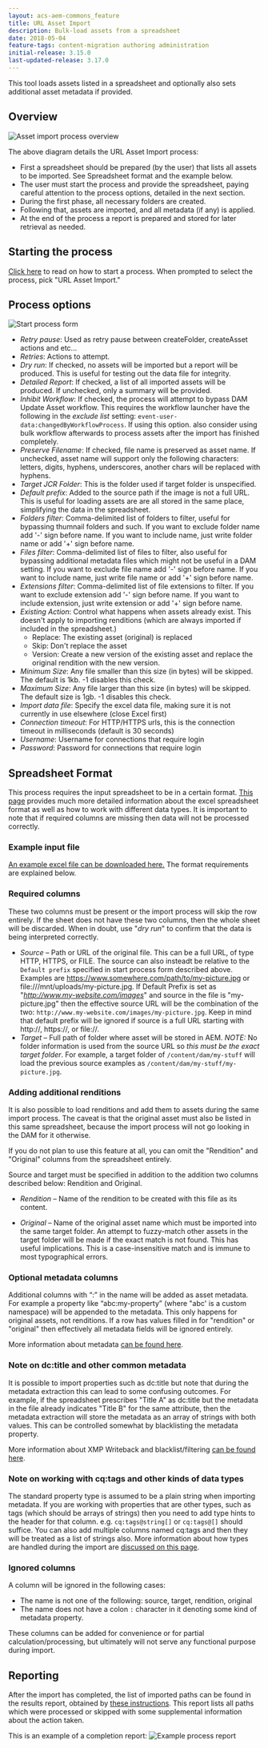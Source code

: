 ```yaml
---
layout: acs-aem-commons_feature
title: URL Asset Import
description: Bulk-load assets from a spreadsheet
date: 2018-05-04
feature-tags: content-migration authoring administration
initial-release: 3.15.0
last-updated-release: 3.17.0
---
```


This tool loads assets listed in a spreadsheet and optionally also sets additional asset metadata if provided.

## Overview

![Asset import process overview](images/process-overview.png)

The above diagram details the URL Asset Import process:

* First a spreadsheet should be prepared (by the user) that lists all assets to be imported.  See Spreadsheet format and the example below.  
* The user must start the process and provide the spreadsheet, paying careful attention to the process options, detailed in the next section.
* During the first phase, all necessary folders are created.
* Following that, assets are imported, and all metadata (if any) is applied.
* At the end of the process a report is prepared and stored for later retrieval as needed.

## Starting the process

[Click here](/acs-aem-commons/features/mcp/subpages/process-manager.html) to read on how to start a process.  When prompted to  select the process, pick "URL Asset Import."

## Process options

![Start process form](images/url-asset-import.png)

- *Retry pause*: Used as retry pause between createFolder, createAsset actions and etc...
- *Retries*: Actions to attempt.
- *Dry run*: If checked, no assets will be imported but a report will be produced.  This is useful for testing out the data file for integrity.
- *Detailed Report*: If checked, a list of all imported assets will be produced.  If unchecked, only a summary will be provided.
- *Inhibit Workflow*: If checked, the process will attempt to bypass DAM Update Asset workflow.  This requires the workflow launcher have the following in the _exclude list_ setting: `event-user-data:changedByWorkflowProcess`.  If using this option. also consider using bulk workflow afterwards to process assets after the import has finished completely.
- *Preserve Filename*: If checked, file name is preserved as asset name.  If unchecked, asset name will support only the following characters: letters, digits, hyphens, underscores, another chars will be replaced with hyphens.
- *Target JCR Folder*: This is the folder used if target folder is unspecified.
- *Default prefix*: Added to the source path if the image is not a full URL.  This is useful for loading assets are are all stored in the same place, simplifying the data in the spreadsheet.
- *Folders filter*: Comma-delimited list of folders to filter, useful for bypassing thumnail folders and such. If you want to exclude folder name add '-' sign before name. If you want to include name, just write folder name or add '+' sign before name.
- *Files filter*: Comma-delimited list of files to filter, also useful for bypassing additional metadata files which might not be useful in a DAM setting. If you want to exclude file name add '-' sign before name. If you want to include name, just write file name or add '+' sign before name.
- *Extensions filter*: Comma-delimited list of file extensions to filter. If you want to exclude extension add '-' sign before name. If you want to include extension, just write extension or add '+' sign before name.
- *Existing Action*: Control what happens when assets already exist.  This doesn't apply to importing renditions (which are always imported if included in the spreadsheet.)
    - Replace: The existing asset (original) is replaced
    - Skip: Don't replace the asset
    - Version: Create a new version of the existing asset and replace the original rendition with the new version.
- *Minimum Size*: Any file smaller than this size (in bytes) will be skipped.  The default is 1kb.  -1 disables this check.
- *Maximum Size*: Any file larger than this size (in bytes) will be skipped.  The default size is 1gb.  -1 disables this check.
- *Import data file*: Specify the excel data file, making sure it is not currently in use elsewhere (close Excel first)
- *Connection timeout*: For HTTP/HTTPS urls, this is the connection timeout in milliseconds (default is 30 seconds)
- *Username*: Username for connections that require login
- *Password*: Password for connections that require login

## Spreadsheet Format

This process requires the input spreadsheet to be in a certain format. [This page](/acs-aem-commons/features/utils-and-apis/data-api/index.html#structure) provides much more detailed information about the excel spreadsheet format as well as how to work with different data types.  It is important to note that if required columns are missing then data will not be processed correctly.

### Example input file

[An example excel file can be downloaded here.](url-asset-import-example.xlsx)  The format requirements are explained below.

### Required columns

These two columns must be present or the import process will skip the row entirely.  If the sheet does not have these two columns, then the whole sheet will be discarded.  When in doubt, use "*dry run*" to confirm that the data is being interpreted correctly.

* *Source* – Path or URL of the original file.  This can be a full URL, of type HTTP, HTTPS, or FILE.  The source can also insteadt be relative to the `Default prefix` specified in start process form described above.  Examples are https://www.somewhere.com/path/to/my-picture.jpg or file:///mnt/uploads/my-picture.jpg.  If Default Prefix is set as "*http://www.my-website.com/images*" and source in the file is "my-picture.jpg" then the effective source URL will be the combination of the two: `http://www.my-website.com/images/my-picture.jpg`.  Keep in mind that default prefix will be ignored if source is a full URL starting with http://, https://, or file://.
* *Target* – Full path of folder where asset will be stored in AEM.  *NOTE:* No folder information is used from the source URL so _this must be the exact target folder_.  For example, a target folder of `/content/dam/my-stuff` will load the previous source examples as `/content/dam/my-stuff/my-picture.jpg`.

### Adding additional renditions

It is also possible to load renditions and add them to assets during the same import process.  The caveat is that the original asset must also be listed in this same spreadsheet, because the import process will not go looking in the DAM for it otherwise.  

If you do not plan to use this feature at all, you can omit the "Rendition" and "Original" columns from the spreadsheet entirely.

Source and target must be specified in addition to the addition two columns described below: Rendition and Original.

* *Rendition* – Name of the rendition to be created with this file as its content.

* *Original* – Name of the original asset name which must be imported into the same target folder.  An attempt to fuzzy-match other assets in the target folder will be made if the exact match is not found.  This has useful implications.  This is a case-insensitive match and is immune to most typographical errors.

### Optional metadata columns

Additional columns with “:” in the name will be added as asset metadata.  For example a property like “abc:my-property” (where "abc' is a custom namespace) will be appended to the metadata.  This only happens for original assets, not renditions.  If a row has values filled in for "rendition" or "original" then effectively all metadata fields will be ignored entirely.

More information about metadata [can be found here](https://helpx.adobe.com/experience-manager/6-4/assets/using/metadata.html).

### Note on dc:title and other common metadata

It is possible to import properties such as dc:title but note that during the metadata extraction this can lead to some confusing outcomes.  For example, if the spreadsheet prescribes "Title A" as dc:title but the metadata in the file already indicates "Title B" for the same attribute, then the metadata extraction will store the metadata as an array of strings with both values.  This can be controlled somewhat by blacklisting the metadata property. 

More information about XMP Writeback and blacklist/filtering [can be found here](https://helpx.adobe.com/experience-manager/6-4/assets/using/xmp-writeback.html#FilteringXMPmetadata).

### Note on working with cq:tags and other kinds of data types

The standard property type is assumed to be a plain string when importing metadata.  If you are working with properties that are other types, such as tags (which should be arrays of strings) then you need to add type hints to the header for that column.  e.g. `cq:tags@string[]` or `cq:tags@[]` should suffice.  You can also add multiple columns named cq:tags and then they will be treated as a list of strings also.  More information about how types are handled during the import are [discussed on this page](/acs-aem-commons/features/utils-and-apis/data-api/index.html#structure).

### Ignored columns

A column will be ignored in the following cases:

* The name is not one of the following: source, target, rendition, original
* The name does not have a colon `:` character in it denoting some kind of metadata property.

These columns can be added for convenience or for partial calculation/processing, but ultimately will not serve any functional purpose during import.

## Reporting

After the import has completed, the list of imported paths can be found in the results report, obtained by [these instructions](/acs-aem-commons/features/mcp/subpages/process-manager.html#viewing-a-report).  This report lists all paths which were processed or skipped with some supplemental information about the action taken.

This is an example of a completion report:
![Example process report](images/sample-report.png)